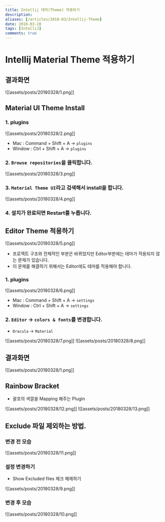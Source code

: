 ```yaml
---
title: Intellij 테마(Theme) 적용하기
description: 
aliases: [/articles/2018-03/Intellij-Theme]
date: 2018-03-28
tags: [IntelliJ]
comments: true
---
```

# Intellij Material Theme 적용하기

## 결과화면
![[assets/posts/20180328/1.png]]

## Material UI Theme Install
### 1. plugins
![[assets/posts/20180328/2.png]]
- Mac : Command + Shift + A -> `plugins`
- Window : Ctrl + Shift + A -> `plugins`



### 2. `Browse repositories`을 클릭합니다.
![[assets/posts/20180328/3.png]]


### 3. `Material Theme UI`라고 검색해서 install을 합니다.
![[assets/posts/20180328/4.png]]

### 4. 설치가 완료되면 Restart를 누릅니다.

## Editor Theme 적용하기
![[assets/posts/20180328/5.png]]
- 프로젝트 구조와 전체적인 부분은 바뀌었지만 Editor부분에는 테마가 적용되지 않는 문제가 있습니다.
- 이 문제를 해결하기 위해서는 Editor에도 테마를 적용해야 합니다.

### 1. plugins
![[assets/posts/20180328/6.png]]
- Mac : Command + Shift + A -> `settings`
- Window : Ctrl + Shift + A -> `settings`

### 2. `Editor` -> `colors & fonts`를 변경합니다.
- `Dracula` -> `Material`

![[assets/posts/20180328/7.png]]
![[assets/posts/20180328/8.png]]


## 결과화면
![[assets/posts/20180328/1.png]]

## Rainbow Bracket
- 괄호의 색깔을 Mapping 해주는 Plugin

![[assets/posts/20180328/12.png]]
![[assets/posts/20180328/13.png]]

## Exclude 파일 제외하는 방법.
### 변경 전 모습
![[assets/posts/20180328/11.png]]

### 설정 변경하기
- Show Excluded files 체크 해제하기

![[assets/posts/20180328/9.png]]
### 변경 후 모습
![[assets/posts/20180328/10.png]]
